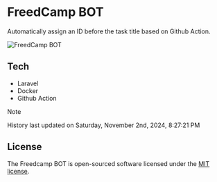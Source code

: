# FreedCamp BOT

Automatically assign an ID before the task title based on Github Action.

![FreedCamp BOT](https://repository-images.githubusercontent.com/737932867/7d34798b-2680-471c-b089-a78a718d3d6a)

## Tech

- Laravel
- Docker
- Github Action

> [!NOTE]  
> History last updated on Saturday, November 2nd, 2024, 8:27:21 PM

## License

The Freedcamp BOT is open-sourced software licensed under the [MIT license](https://opensource.org/licenses/MIT).
